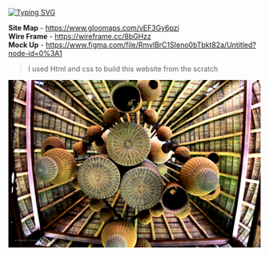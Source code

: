 [![Typing SVG](https://readme-typing-svg.herokuapp.com?color=%2329F7E4&lines=Welcome+my+web+portfolio+source....;Find+sitemap%2C+mockup%2C+wireframe+;from+the+links+down+below)](https://git.io/typing-svg)

**Site Map** - https://www.gloomaps.com/vEF3Gy6pzi<br/>
**Wire Frame** - https://wireframe.cc/8bGHzz<br/>
**Mock Up** - https://www.figma.com/file/RmvlBrC1SIeno0bTbkt82a/Untitled?node-id=0%3A1<br/>

> I used Html and css to build this website from the scratch

![this is image](assets/images/360Hotel.jpg)
